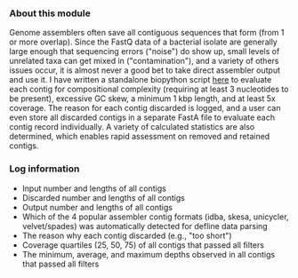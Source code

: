 ### About this module
Genome assemblers often save all contiguous sequences that form (from 1 or more overlap). Since the FastQ data of a bacterial isolate are generally large enough that sequencing errors ("noise") do show up, small levels of unrelated taxa can get mixed in ("contamination"), and a variety of others issues occur, it is almost never a good bet to take direct assembler output and use it. I have written a standalone biopython script [here](https://github.com/chrisgulvik/genomics_scripts/blob/master/filter.contigs.py) to evaluate each contig for compositional complexity (requiring at least 3 nucleotides to be present), excessive GC skew, a minimum 1 kbp length, and at least 5x coverage. The reason for each contig discarded is logged, and a user can even store all discarded contigs in a separate FastA file to evaluate each contig record individually. A variety of calculated statistics are also determined, which enables rapid assessment on removed and retained contigs.

### Log information
- Input number and lengths of all contigs
- Discarded number and lengths of all contigs
- Output number and lengths of all contigs
- Which of the 4 popular assembler contig formats (idba, skesa, unicycler, velvet/spades) was automatically detected for defline data parsing
- The reason why each contig discarded (e.g., "too short")
- Coverage quartiles (25, 50, 75) of all contigs that passed all filters
- The minimum, average, and maximum depths observed in all contigs that passed all filters
